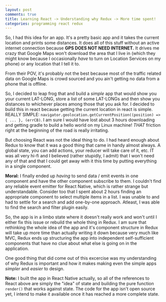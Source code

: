 ```yaml
---
layout: post
comments: true
title: Learning React -> Understanding why Redux -> More time spent!
categories: programming react redux
---
```


So, I had this idea for an app. It's a pretty basic app and it takes the current
location and prints some distances. It does all of this stuff without an active
internet connection because **GPS DOES NOT NEED INTERNET.** It drives me crazy
that Google Maps won't download the area that I live in (which they might know
because I occasionally _have_ to turn on Location Services on my phone) or any
location that I tell it to.

From their POV, it's probably not the best because most of the traffic related
data on Google Maps is crowd sourced and you ain't getting no data from a phone
that is offline.

So, I decided to leap frog that and build a _simple_ app that would show you
your current LAT-LONG, store a list of some LAT-LONGs and then show you
distances to whichever places among those that you ask for. I decided to build
this in react because getting the current location in react is simple. REALLY
SIMPLE: `navigator.geolocation.getCurrentPosition((position) => { ... },
(errCB)`. I am sure I would have lost about 3 hours downloading and getting
gradle to build a hello world on my Linux machine! _THAT_ friction right at the
beginning of the road is really irritating.

But choosing React was not the ideal thing to do. I had heard enough about Redux
to know that it was a good thing that came in handy almost always. A global
state, you can add actions, your reducer will take care of it, etc. IT was all
very hi-fi and I believed (rather stupidly, I admit) that I won't need any of
that and that I could get away with it this time by putting everything in a
single component.

**Moral:** I finally ended up _having_ to send data / emit events in one
component and have the other component subscribe to them. I couldn't find any
reliable event emitter for React Native, which is rather strange but
understandable. Consider too that I spent about 2 hours finding an appropriate
component to select multiple items in a list. I was unable to and had to settle
for a search and add one-by-one approach. Atleast, I was able to find the search
and filter plugin easily.

So, the app is in a limbo state where it doesn't really work and won't until I
either fix this issue or rebuild the whole thing in Redux. I am sure that
rethinking the whole idea of the app and it's component structure in Redux will
take up more time than actually writing it down because very much like MVC,
Redux ends up structuring the app into independent self-sufficient components
that have no clue about what else is going on in the application.

One good thing that did come out of this excercise was my understanding of why
Redux is important and how it makes making even the simple apps _simpler_ and
_easier_ to design.

**Note:** I built the app in React Native actually, so all of the references to
React above are simply the "idea" of state and building the pure function
`render()` that works against state. The code for the app isn't open source yet,
I intend to make it available once it has reached a more complete state.
